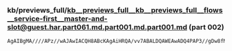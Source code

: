 ### kb/previews_full/kb__previews_full__kb__previews_full__flows__service-first__master-and-slot@guest.har.part061.md.part001.md.part001.md (part 002)

```md
AgAIBgMA////APz//wAJAwIACQH8ABcKAgAiHRQA/vv7ABALDQAWEAwADQ4PAP3//gDw8fMAGQwQAAD7BwAJCAgA+fn1APQXCAAJCAUAISAeAPn8/QAKCgsAsMbVAOr1
```

```
